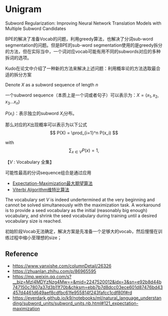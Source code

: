 # Unigram

Subword Regularization: Improving Neural Network Translation Models with Multiple Subword Candidates

BPE的解决了准备Vocab的问题，利用greedy算法，也解决了分词sub-word segmentation的问题。但是BPE的sub-word segmentation使用的是greedy拆分的方法，但在实际当中，一个词对应vocab可能有用不同的subwords对应的多种拆词的选项。



Kudo在论文中介绍了一种新的方法来解决上述问题：利用概率论的方法选取最合适的拆分方案

Denote $X$ as a subword sequence of length $n$

一个subword sequence（本质上是一个词或者句子）可以表示为：$X=(x_1, x_2, x_3 ... x_n)$

$P(x_i)$：表示独立的subword $X_i$分布。

那么对应的$X$出现概率可以表示为以下公式
$$
P(X) = \prod_{i=1}^n P(x_i)
$$

with 
$$
\sum_{x \in V}P(x) = 1,
$$

【$V$ : Vocabulary 全集】

可能性最高的分词sequence组合是通过应用

- [Expectation-Maximization最大期望算法](https://en.wikipedia.org/wiki/Expectation%E2%80%93maximization_algorithm)
- [Viterbi Algorithm维特比算法](https://en.wikipedia.org/wiki/Viterbi_algorithm)

The vocabulary set $V$ is indeed undertermined at the very beginning and cannot be solved simultaneously with the maximization task. A workaround is to provide a seed vocabulary as the initial (reasonably big enough) vocabulary, and shrink the seed vocabulary during training until a desired vocabulary size is reached.

初始阶段Vocab无法确定，解决方案是先准备一个足够大的vocab，然后慢慢在训练过程中缩小至理想的size；





## Reference

- https://www.yanxishe.com/columnDetail/26326
- https://zhuanlan.zhihu.com/p/86965595
- https://mp.weixin.qq.com/s?__biz=MzI4MDYzNzg4Mw==&mid=2247520012&idx=3&sn=e92b8d44b747150c7807a37d3b11f70b&chksm=ebb7b7d8dcc03ece601d87476bd43457d4461d649aef8cdfbc61fe955814f243fafcc1cdf80f#rd
- https://everdark.github.io/k9/notebooks/ml/natural_language_understanding/subword_units/subword_units.nb.html#121_expectation-maximization